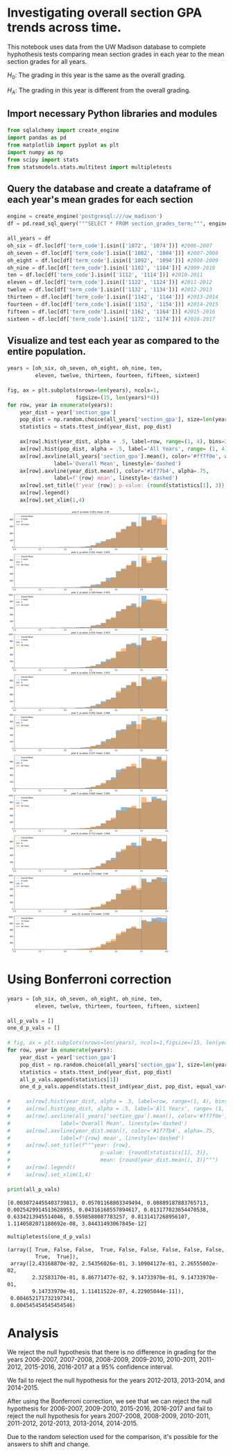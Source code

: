 # Investigating overall section GPA trends across time.

This notebook uses data from the UW Madison database to complete hyphothesis tests comparing mean section grades in each year to the mean section grades for all years.

$H_0$: The grading in this year is the same as the overall grading.

$H_A$: The grading in this year is different from the overall grading.

## Import necessary Python libraries and modules


```python
from sqlalchemy import create_engine
import pandas as pd
from matplotlib import pyplot as plt
import numpy as np
from scipy import stats
from statsmodels.stats.multitest import multipletests
```

## Query the database and create a dataframe of each year's mean grades for each section


```python
engine = create_engine('postgresql:///uw_madison')
df = pd.read_sql_query("""SELECT * FROM section_grades_term;""", engine)

all_years = df
oh_six = df.loc[df['term_code'].isin(['1072', '1074'])] #2006-2007
oh_seven = df.loc[df['term_code'].isin(['1082', '1084'])] #2007-2008
oh_eight = df.loc[df['term_code'].isin(['1092', '1094'])] #2008-2009
oh_nine = df.loc[df['term_code'].isin(['1102', '1104'])] #2009-2010
ten = df.loc[df['term_code'].isin(['1112', '1114'])] #2010-2011
eleven = df.loc[df['term_code'].isin(['1122', '1124'])] #2011-2012
twelve = df.loc[df['term_code'].isin(['1132', '1134'])] #2012-2013
thirteen = df.loc[df['term_code'].isin(['1142', '1144'])] #2013-2014
fourteen = df.loc[df['term_code'].isin(['1152', '1154'])] #2014-2015
fifteen = df.loc[df['term_code'].isin(['1162', '1164'])] #2015-2016
sixteen = df.loc[df['term_code'].isin(['1172', '1174'])] #2016-2017
```

## Visualize and test each year as compared to the entire population.


```python
years = [oh_six, oh_seven, oh_eight, oh_nine, ten, 
         eleven, twelve, thirteen, fourteen, fifteen, sixteen]

fig, ax = plt.subplots(nrows=len(years), ncols=1,
                      figsize=(15, len(years)*4))
for row, year in enumerate(years):
    year_dist = year['section_gpa']
    pop_dist = np.random.choice(all_years['section_gpa'], size=len(year_dist), replace=False)
    statistics = stats.ttest_ind(year_dist, pop_dist)
    
    ax[row].hist(year_dist, alpha = .5, label=row, range=(1, 4), bins=30)
    ax[row].hist(pop_dist, alpha = .5, label='All Years', range= (1, 4), bins=30)
    ax[row].axvline(all_years['section_gpa'].mean(), color='#ff7f0e', alpha=.75, 
               label='Overall Mean', linestyle='dashed')
    ax[row].axvline(year_dist.mean(), color='#1f77b4', alpha=.75, 
               label=f'{row} mean', linestyle='dashed')
    ax[row].set_title(f'year {row}: p-value: {round(statistics[1], 3)} mean: {round(year_dist.mean(), 3)}')
    ax[row].legend()
    ax[row].set_xlim(1,4)
```


![png](grade_inflation_all_years_files/grade_inflation_all_years_7_0.png)


# Using Bonferroni correction


```python
years = [oh_six, oh_seven, oh_eight, oh_nine, ten, 
         eleven, twelve, thirteen, fourteen, fifteen, sixteen]

all_p_vals = []
one_d_p_vals = []

# fig, ax = plt.subplots(nrows=len(years), ncols=1,figsize=(15, len(years)*4))
for row, year in enumerate(years):
    year_dist = year['section_gpa']
    pop_dist = np.random.choice(all_years['section_gpa'], size=len(year_dist), replace=False)
    statistics = stats.ttest_ind(year_dist, pop_dist)
    all_p_vals.append(statistics[1])
    one_d_p_vals.append(stats.ttest_ind(year_dist, pop_dist, equal_var=False)[1])
    
#     ax[row].hist(year_dist, alpha = .5, label=row, range=(1, 4), bins=30)
#     ax[row].hist(pop_dist, alpha = .5, label='All Years', range= (1, 4), bins=30)
#     ax[row].axvline(all_years['section_gpa'].mean(), color='#ff7f0e', alpha=.75, 
#                label='Overall Mean', linestyle='dashed')
#     ax[row].axvline(year_dist.mean(), color='#1f77b4', alpha=.75, 
#                label=f'{row} mean', linestyle='dashed')
#     ax[row].set_title(f"""year: {row}, 
#                             p-value: {round(statistics[1], 3)}, 
#                             mean: {round(year_dist.mean(), 3)}""")
#     ax[row].legend()
#     ax[row].set_xlim(1,4)

print(all_p_vals)
```

    [0.0030724455403739813, 0.05701168803349494, 0.08889187883765713, 0.0025429914513628955, 0.04316168557894617, 0.013177823654470538, 0.6334213945514046, 0.5598588087783257, 0.8131417268956107, 1.1140582071188692e-08, 3.84431493067845e-12]



```python
multipletests(one_d_p_vals)
```




    (array([ True, False, False,  True, False, False, False, False, False,
             True,  True]),
     array([2.43168870e-02, 2.54356026e-01, 3.10904127e-01, 2.26555002e-02,
            2.32583170e-01, 8.86771477e-02, 9.14733970e-01, 9.14733970e-01,
            9.14733970e-01, 1.11411522e-07, 4.22905044e-11]),
     0.004652171732197341,
     0.004545454545454546)



# Analysis

We reject the null hypothesis that there is no difference in grading for the years 2006-2007, 2007-2008, 2008-2009, 2009-2010, 2010-2011, 2011-2012, 2015-2016, 2016-2017 at a 95% confidence interval.

We fail to reject the null hypothesis for the years 2012-2013, 2013-2014, and 2014-2015.

After using the Bonferroni correction, we see that we can reject the null hypothesis for 2006-2007, 2009-2010, 2015-2016, 2016-2017 and fail to reject the null hypothesis for years 2007-2008, 2008-2009, 2010-2011, 2011-2012, 2012-2013, 2013-2014, 2014-2015.

Due to the random selection used for the comparison, it's possible for the answers to shift and change.


```python

```
